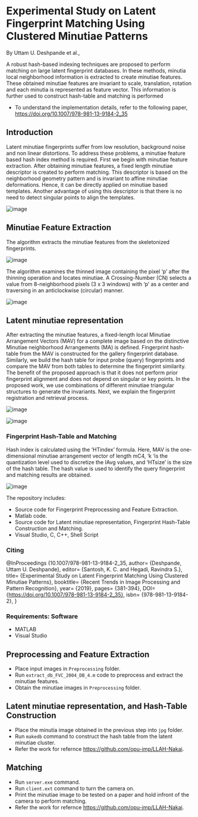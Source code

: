 # Experimental Study on Latent Fingerprint Matching Using Clustered Minutiae Patterns
By Uttam U. Deshpande et al.,


A robust hash-based indexing techniques are proposed to perform matching on large latent fingerprint databases. In these methods, minutia local neighborhood information is extracted to create minutiae features. These obtained minutiae features are invariant to scale, translation, rotation and each minutia is represented as feature vector. This information is further used to construct hash-table and matching is performed
* To understand the implementation details, refer to the following paper, https://doi.org/10.1007/978-981-13-9184-2_35


## Introduction 
Latent minutiae fingerprints suffer from low resolution, background noise and non linear distortions. To address these problems, a minutiae feature based hash index
method is required. First we begin with minutiae feature extraction. After obtaining minutiae features, a fixed length minutiae descriptor is created to perform matching.
This descriptor is based on the neighborhood geometry pattern and is invariant to affine minutiae deformations. Hence, it can be directly applied on minutiae based templates. Another advantage of using this descriptor is that there is no need to detect singular points to align the templates.

![image](https://user-images.githubusercontent.com/107185323/197578591-02889a6b-3432-4aff-8221-7255660394bb.png)

## Minutiae Feature Extraction
The algorithm extracts the minutiae features from the skeletonized fingerprints. 

![image](https://user-images.githubusercontent.com/107185323/197579748-b189e3c1-0c68-4be1-964f-4070362c6d01.png)

The algorithm examines the thinned image containing the pixel ‘p’ after the thinning operation and locates minutiae. A Crossing-Number (CN) selects a value from 8-neighborhood pixels (3 x 3 windows) with ‘p’ as a center and traversing in an anticlockwise (circular) manner.

![image](https://user-images.githubusercontent.com/107185323/197579810-df6e068a-e2b0-4a86-a1ca-38fcf962eb5b.png)

## Latent minutiae representation
After extracting the minutiae features, a fixed-length local Minutiae Arrangement Vectors (MAV) for a complete image based on the distinctive Minutiae neighborhood Arrangements (MA) is defined. Fingerprint hash-table from the MAV is constructed for the gallery fingerprint database. Similarly, we build the hash table for input probe (query) fingerprints and compare the MAV from both tables to determine the fingerprint similarity. The benefit of the proposed approach is that it does not perform prior fingerprint alignment and does not depend on singular or key points. In the proposed work, we use combinations of different minutiae triangular structures to generate the invariants. Next, we explain the fingerprint registration and retrieval process. 

![image](https://user-images.githubusercontent.com/107185323/197580291-b220f096-ef66-408b-9e7f-66476fc9301d.png)


![image](https://user-images.githubusercontent.com/107185323/197580923-e92d1fee-e427-4df0-b56e-7e65ea2182aa.png)

### Fingerprint Hash-Table and Matching

Hash index is calculated using the ‘HTindex’ formula. Here, MAV is the one-dimensional minutiae arrangement vector of length mC4, ‘k ‘is the quantization level used to discretize the IAvg values, and ‘HTsize’ is the size of the hash table. The hash value is used to identify the query fingerprint and matching results are obtained.

![image](https://user-images.githubusercontent.com/107185323/197580966-96588d14-4e6f-4a33-a8f8-a9fdd5f34bf8.png)


The repository includes:

* Source code for Fingerprint Preprocessing and Feature Extraction.
* Matlab code.
* Source code for Latent minutiae representation, Fingerprint Hash-Table Construction and Matching.
* Visual Studio, C, C++, Shell Script

### Citing

@InProceedings {10.1007/978-981-13-9184-2_35,
author= {Deshpande, Uttam U. Deshpande},
editor= {Santosh, K. C. and Hegadi, Ravindra S.},
title= {Experimental Study on Latent Fingerprint Matching Using Clustered Minutiae Patterns},
booktitle= {Recent Trends in Image Processing and Pattern Recognition},
year= {2019},
pages= {381-394},
DOI= {https://doi.org/10.1007/978-981-13-9184-2_35},
isbn= {978-981-13-9184-2},
}

### Requirements: Software
* MATLAB
* Visual Studio

## Preprocessing and Feature Extraction
* Place input images in `Preprocessing` folder.
* Run `extract_db_FVC_2004_DB_4.m` code to preprocess and extract the minutiae features.
* Obtain the minutiae images in `Preprocessing` folder.

## Latent minutiae representation, and Hash-Table Construction
* Place the minutia image obtained in the previous step into `jpg` folder.
* Run `makedb` command to construct the hash table from the latent minutiae cluster.
* Refer the work for refernce https://github.com/opu-imp/LLAH-Nakai.

## Matching
* Run `server.exe` command.
* Run `client.ext` command to turn the camera on.
* Print the minutiae image to be tested on a paper and hold infront of the camera to perform matching.
* Refer the work for refernce https://github.com/opu-imp/LLAH-Nakai.
